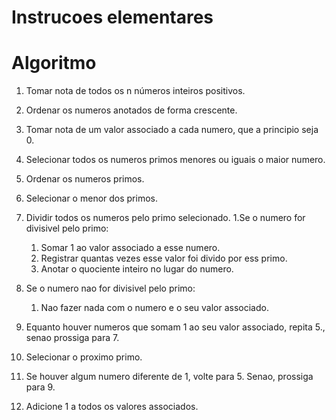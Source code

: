 # Instrucoes elementares

# Algoritmo
1. Tomar nota de todos os n números inteiros positivos.
2. Ordenar  os numeros anotados de forma crescente.
3. Tomar nota de um valor associado a cada numero, que a principio seja 0.
3. Selecionar todos os numeros primos menores ou iguais o maior numero.
4. Ordenar os numeros primos.
5. Selecionar o menor dos primos.
5. Dividir todos os numeros pelo primo selecionado.
1.Se o numero for divisivel pelo primo:

    1. Somar 1 ao valor associado a esse numero.
    2. Registrar quantas vezes esse valor foi divido por ess primo.
    2. Anotar o quociente inteiro no lugar do numero.

1. Se o numero nao for divisivel pelo primo:

    1. Nao fazer nada com o numero e o seu valor associado.
    
6. Equanto houver numeros que somam 1 ao seu valor associado, repita 5., senao prossiga para 7.
7. Selecionar o proximo primo.
8. Se houver algum numero diferente de 1, volte para 5. Senao, prossiga para 9.
9. Adicione 1 a todos os valores associados.
